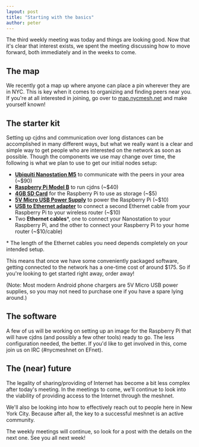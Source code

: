 ```yaml
---
layout: post
title: "Starting with the basics"
author: peter
---
```


The third weekly meeting was today and things are looking good. Now that it's clear that interest exists, we spent the meeting discussing how to move forward, both immediately and in the weeks to come.

## The map

We recently got a map up where anyone can place a pin wherever they are in NYC. This is key when it comes to organizing and finding peers near you. If you're at all interested in joining, go over to [map.nycmesh.net](http://map.nycmesh.net) and make yourself known!

## The starter kit

Setting up cjdns and communication over long distances can be accomplished in many different ways, but what we really want is a clear and simple way to get people who are interested on the network as soon as possible. Though the components we use may change over time, the following is what we plan to use to get our initial nodes setup:

- __[Ubiquiti Nanostation M5](http://www.amazon.com/Ubiquiti-NSM5-NanoStation-M5/dp/B0049AVWAO)__ to communicate with the peers in your area (~$90)
- __[Raspberry Pi Model B](http://www.amazon.com/RASPBERRY-MODEL-756-8308-Raspberry-Pi/dp/B009SQQF9C/)__ to run cjdns (~$40)
- __[4GB SD Card](http://www.amazon.com/Kingston-Class-Memory-SD4-4GB/dp/B000MX48VM/)__ for the Raspberry Pi to use as storage (~$5)
- __[5V Micro USB Power Supply](http://www.amazon.com/Kootek-Raspberry-Supply-Charger-Adapter/dp/B00FIFYQMA/)__ to power the Raspberry Pi (~$10)
- __[USB to Ethernet adapter](http://www.amazon.com/Cable-Matters-Ethernet-Adapter-Black/dp/B00ET4KHJ2/)__ to connect a second Ethernet cable from your Raspberry Pi to your wireless router (~$10)
- Two __Ethernet cables__*, one to connect your Nanostation to your Raspberry Pi, and the other to connect your Raspberry Pi to your home router (~$10/cable)

\* The length of the Ethernet cables you need depends completely on your intended setup.

This means that once we have some conveniently packaged software, getting connected to the network has a one-time cost of around $175. So if you're looking to get started right away, order away!

(Note: Most modern Android phone chargers are 5V Micro USB power supplies, so you may not need to purchase one if you have a spare lying around.)

## The software

A few of us will be working on setting up an image for the Raspberry Pi that will have cjdns (and possibly a few other tools) ready to go. The less configuration needed, the better. If you'd like to get involved in this, come join us on IRC (#nycmeshnet on EFnet).

## The (near) future

The legality of sharing/providing of Internet has become a bit less complex after today's meeting. In the meetings to come, we'll continue to look into the viability of providing access to the Internet through the meshnet.

We'll also be looking into how to effectively reach out to people here in New York City. Because after all, the key to a successful meshnet is an active community.

The weekly meetings will continue, so look for a post with the details on the next one. See you all next week!
